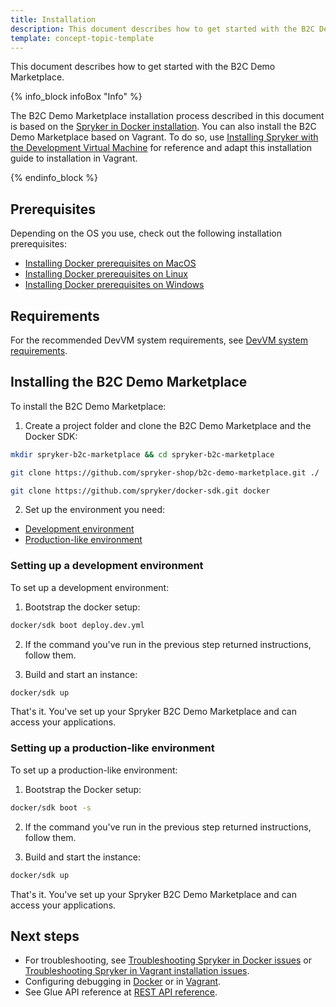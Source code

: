 ```yaml
---
title: Installation
description: This document describes how to get started with the B2C Demo Marketplace.
template: concept-topic-template
---
```


This document describes how to get started with the B2C Demo Marketplace.

{% info_block infoBox "Info" %}

The B2C Demo Marketplace installation process described in this document is based on the [Spryker in Docker installation](/docs/scos/dev/setup/installing-spryker-with-docker/installing-spryker-with-docker.html). You can also install the B2C Demo Marketplace based on Vagrant. To do so, use [Installing Spryker with the Development Virtual Machine](/docs/scos/dev/developer-getting-started-guide.html) for reference and adapt this installation guide to installation in Vagrant.

{% endinfo_block %}

## Prerequisites

Depending on the OS you use, check out the following installation prerequisites:

- [Installing Docker prerequisites on MacOS](/docs/scos/dev/setup/installing-spryker-with-docker/docker-installation-prerequisites/installing-docker-prerequisites-on-macos.html)
- [Installing Docker prerequisites on Linux](/docs/scos/dev/setup/installing-spryker-with-docker/docker-installation-prerequisites/installing-docker-prerequisites-on-linux.html)
- [Installing Docker prerequisites on Windows](/docs/scos/dev/setup/installing-spryker-with-docker/docker-installation-prerequisites/installing-docker-prerequisites-on-windows-with-wsl2.html)

## Requirements

For the recommended DevVM system requirements, see [DevVM system requirements](/docs/marketplace/dev/setup/system-requirements.html).

## Installing the B2C Demo Marketplace

To install the B2C Demo Marketplace:

1. Create a project folder and clone the B2C Demo Marketplace and the Docker SDK:

```bash
mkdir spryker-b2c-marketplace && cd spryker-b2c-marketplace

git clone https://github.com/spryker-shop/b2c-demo-marketplace.git ./

git clone https://github.com/spryker/docker-sdk.git docker
```

2. Set up the environment you need:

- [Development environment](#setting-up-a-development-environment)
- [Production-like environment](#setting-up-a-production-like-environment)

### Setting up a development environment<a name="setting-up-a-development-environment"></a>

To set up a development environment:

1. Bootstrap the docker setup:

```bash
docker/sdk boot deploy.dev.yml
```

2. If the command you've run in the previous step returned instructions, follow them.

3. Build and start an instance:

```bash
docker/sdk up
```

That's it. You've set up your Spryker B2C Demo Marketplace and can access your applications.

### Setting up a production-like environment<a name="setting-up-a-production-like-environment"></a>

To set up a production-like environment:

1. Bootstrap the Docker setup:

```bash
docker/sdk boot -s
```

2. If the command you've run in the previous step returned instructions, follow them.

3. Build and start the instance:

```bash
docker/sdk up
```

That's it. You've set up your Spryker B2C Demo Marketplace and can access your applications.

## Next steps

- For troubleshooting, see [Troubleshooting Spryker in Docker issues](/docs/scos/dev/troubleshooting/troubleshooting-spryker-in-docker-issues/troubleshooting-spryker-in-docker-issues.html) or [Troubleshooting Spryker in Vagrant installation issues](/docs/scos/dev/troubleshooting/troubleshooting-spryker-in-vagrant-issues/troubleshooting-spryker-in-vagrant-installation-issues.html).
- Configuring debugging in [Docker](/docs/scos/dev/the-docker-sdk/{{site.version}}/configuring-debugging-in-docker.html) or in [Vagrant](/docs/scos/dev/setup/installing-spryker-with-development-virtual-machine/configuring-debugging-in-devvm/configuring-debugging-in-devvm.html).
- See Glue API reference at [REST API reference](/docs/scos/dev/glue-api-guides/{{site.version}}/rest-api-reference.html).

